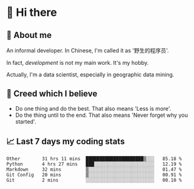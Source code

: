 # 👋 Hi there

## :speech_balloon: About me

An informal developer. In Chinese, I'm called it as '野生的程序员'.

In fact, _development_ is not my main work. It's my hobby.

Actually, I'm a data scientist, especially in geographic data mining.

## :see_no_evil: Creed which I believe

- Do one thing and do the best. That also means 'Less is more'.
- Do the thing until to the end. That also means 'Never forget why you started'.

## :chart_with_upwards_trend: Last 7 days my coding stats

<!--START_SECTION:waka-->
```text
Other        31 hrs 11 mins  █████████████████████▒░░░   85.18 % 
Python       4 hrs 27 mins   ███░░░░░░░░░░░░░░░░░░░░░░   12.19 % 
Markdown     32 mins         ▒░░░░░░░░░░░░░░░░░░░░░░░░   01.47 % 
Git Config   20 mins         ▒░░░░░░░░░░░░░░░░░░░░░░░░   00.91 % 
Git          2 mins          ░░░░░░░░░░░░░░░░░░░░░░░░░   00.10 % 
```
<!--END_SECTION:waka-->

